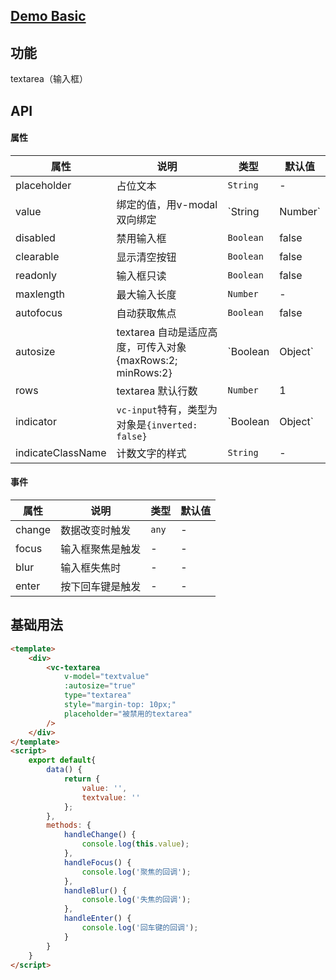 ## [Demo Basic](https://wya-team.github.io/wya-vc/dist/textarea/basic.html)
## 功能
textarea（输入框）

## API

#### 属性

属性 | 说明 | 类型 | 默认值
---|---|---|---
placeholder | 占位文本 | `String` | -
value | 绑定的值，用v-modal 双向绑定 | `String | Number` | -
disabled | 禁用输入框 | `Boolean` | false 
clearable | 显示清空按钮 | `Boolean` | false
readonly | 输入框只读 | `Boolean` | false
maxlength | 最大输入长度 | `Number` | -
autofocus | 自动获取焦点 | `Boolean` | false
autosize | textarea 自动是适应高度，可传入对象 {maxRows:2; minRows:2} | `Boolean | Object` | false
rows | textarea 默认行数 | `Number` | 1
indicator | `vc-input`特有，类型为对象是`{inverted: false}` | `Boolean | Object` | false
indicateClassName | 计数文字的样式 | `String` | -

#### 事件

属性 | 说明 | 类型 | 默认值
---|---|---|---
change | 数据改变时触发 | `any` | -
focus | 输入框聚焦是触发 | - | -
blur | 输入框失焦时 | - | -
enter | 按下回车键是触发 | - | -


## 基础用法

```html
<template>
	<div>
		<vc-textarea 
			v-model="textvalue"
			:autosize="true"
			type="textarea"
			style="margin-top: 10px;"
			placeholder="被禁用的textarea"
		/>
	</div>
</template>
<script>
	export default{
		data() {
			return {
				value: '',
				textvalue: ''
			};
		},
		methods: {
			handleChange() {
				console.log(this.value);
			},
			handleFocus() {
				console.log('聚焦的回调');
			},
			handleBlur() {
				console.log('失焦的回调');
			},
			handleEnter() {
				console.log('回车键的回调');
			}
		}
	}
</script>
```